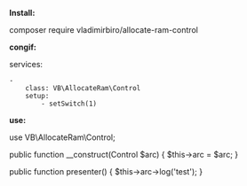 **Install:**

composer require vladimirbiro/allocate-ram-control



**congif:**

services:

	-
		class: VB\AllocateRam\Control
		setup:
			- setSwitch(1)


**use:**

use VB\AllocateRam\Control;

public function __construct(Control $arc)
{
	$this->arc = $arc;
}

public function presenter()
{
	$this->arc->log('test');
}